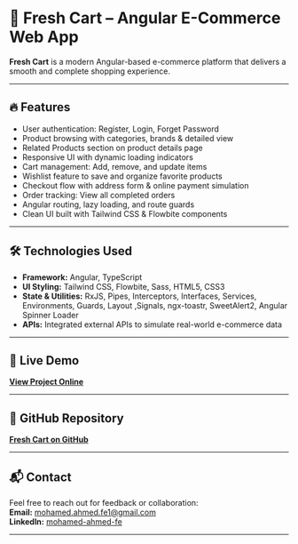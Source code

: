 # 🛒 Fresh Cart – Angular E-Commerce Web App

**Fresh Cart** is a modern Angular-based e-commerce platform that delivers a smooth and complete shopping experience.

---

## 🔥 Features

- User authentication: Register, Login, Forget Password
- Product browsing with categories, brands & detailed view
- Related Products section on product details page
- Responsive UI with dynamic loading indicators
- Cart management: Add, remove, and update items
- Wishlist feature to save and organize favorite products
- Checkout flow with address form & online payment simulation
- Order tracking: View all completed orders
- Angular routing, lazy loading, and route guards
- Clean UI built with Tailwind CSS & Flowbite components

---

## 🛠️ Technologies Used

- **Framework:** Angular, TypeScript
- **UI Styling:** Tailwind CSS, Flowbite, Sass, HTML5, CSS3
- **State & Utilities:** RxJS, Pipes, Interceptors, Interfaces, Services, Environments, Guards, Layout ,Signals, ngx-toastr, SweetAlert2, Angular Spinner Loader
- **APIs:** Integrated external APIs to simulate real-world e-commerce data

---

## 🚀 Live Demo

[**View Project Online**](https://fresh-cart-m5d.vercel.app/#/login)

---

## 📂 GitHub Repository

[**Fresh Cart on GitHub**](https://github.com/Mohamed-Ahmed530/Fresh-Cart)

---

## 📬 Contact

Feel free to reach out for feedback or collaboration:\
**Email:** [mohamed.ahmed.fe1@gmail.com](mohamed.ahmed.fe1@gmail.com)\
**LinkedIn:** [mohamed-ahmed-fe](https://www.linkedin.com/in/mohamed-ahmed-fe/)

---

